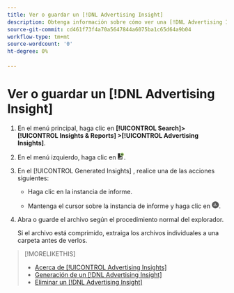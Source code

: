 ```yaml
---
title: Ver o guardar un [!DNL Advertising Insight]
description: Obtenga información sobre cómo ver una [!DNL Advertising Insight] y guárdelo en un archivo.
source-git-commit: cd461f73f4a70a5647844a6075ba1c65d64a9b04
workflow-type: tm+mt
source-wordcount: '0'
ht-degree: 0%

---
```


# Ver o guardar un [!DNL Advertising Insight]

1. En el menú principal, haga clic en **[!UICONTROL Search]> [!UICONTROL Insights & Reports] >[!UICONTROL Advertising Insights]**.

2. En el menú izquierdo, haga clic en ![Informes](/help/search-social-commerce/assets/insight-reports.png "Informes").

3. En el [!UICONTROL Generated Insights] , realice una de las acciones siguientes:

   * Haga clic en la instancia de informe.

   * Mantenga el cursor sobre la instancia de informe y haga clic en ![Descargar](/help/search-social-commerce/assets/insight-download.png "Descargar").

4. Abra o guarde el archivo según el procedimiento normal del explorador.

   Si el archivo está comprimido, extraiga los archivos individuales a una carpeta antes de verlos.

>[!MORELIKETHIS]
>
>* [Acerca de [!UICONTROL Advertising Insights]](insight-about.md)
>* [Generación de un [!DNL Advertising Insight]](insight-generate.md)
>* [Eliminar un [!DNL Advertising Insight]](insight-delete.md)

